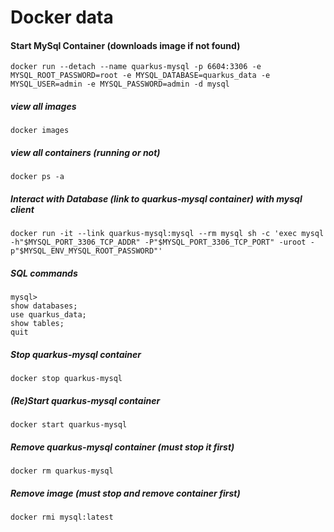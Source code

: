 # Docker data

#### Start MySql Container (downloads image if not found)
```
docker run --detach --name quarkus-mysql -p 6604:3306 -e MYSQL_ROOT_PASSWORD=root -e MYSQL_DATABASE=quarkus_data -e MYSQL_USER=admin -e MYSQL_PASSWORD=admin -d mysql
```
##### view all images
```
docker images
```
##### view all containers (running or not)
```
docker ps -a
```
##### Interact with Database (link to quarkus-mysql container) with mysql client
```
docker run -it --link quarkus-mysql:mysql --rm mysql sh -c 'exec mysql -h"$MYSQL_PORT_3306_TCP_ADDR" -P"$MYSQL_PORT_3306_TCP_PORT" -uroot -p"$MYSQL_ENV_MYSQL_ROOT_PASSWORD"'
```
##### SQL commands
```
mysql>  
show databases;  
use quarkus_data;  
show tables;  
quit
```
##### Stop quarkus-mysql container
```
docker stop quarkus-mysql
```
##### (Re)Start quarkus-mysql container
```
docker start quarkus-mysql
```
##### Remove quarkus-mysql container (must stop it first)
```
docker rm quarkus-mysql
```
##### Remove image (must stop and remove container first)
```
docker rmi mysql:latest
```
